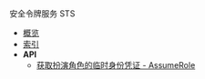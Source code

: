 <div class="sidebar_title ">安全令牌服务 STS</div>


- [概览](api/sts-api/README.md)
- [索引](api/sts-api/index.md)
- **API**
    - [获取扮演角色的临时身份凭证 - AssumeRole](api/sts-api/assume_role)
